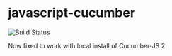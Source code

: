 # javascript-cucumber

![Build Status](https://travis-ci.org/cyber-dojo-languages/javascript-cucumber.svg?branch=master)

Now fixed to work with local install of Cucumber-JS 2
